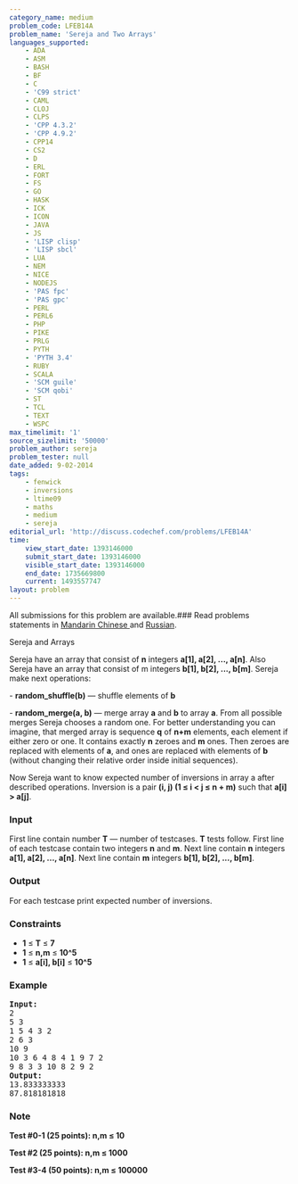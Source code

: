 ```yaml
---
category_name: medium
problem_code: LFEB14A
problem_name: 'Sereja and Two Arrays'
languages_supported:
    - ADA
    - ASM
    - BASH
    - BF
    - C
    - 'C99 strict'
    - CAML
    - CLOJ
    - CLPS
    - 'CPP 4.3.2'
    - 'CPP 4.9.2'
    - CPP14
    - CS2
    - D
    - ERL
    - FORT
    - FS
    - GO
    - HASK
    - ICK
    - ICON
    - JAVA
    - JS
    - 'LISP clisp'
    - 'LISP sbcl'
    - LUA
    - NEM
    - NICE
    - NODEJS
    - 'PAS fpc'
    - 'PAS gpc'
    - PERL
    - PERL6
    - PHP
    - PIKE
    - PRLG
    - PYTH
    - 'PYTH 3.4'
    - RUBY
    - SCALA
    - 'SCM guile'
    - 'SCM qobi'
    - ST
    - TCL
    - TEXT
    - WSPC
max_timelimit: '1'
source_sizelimit: '50000'
problem_author: sereja
problem_tester: null
date_added: 9-02-2014
tags:
    - fenwick
    - inversions
    - ltime09
    - maths
    - medium
    - sereja
editorial_url: 'http://discuss.codechef.com/problems/LFEB14A'
time:
    view_start_date: 1393146000
    submit_start_date: 1393146000
    visible_start_date: 1393146000
    end_date: 1735669800
    current: 1493557747
layout: problem
---
```

All submissions for this problem are available.###  Read problems statements in [Mandarin Chinese ](http://www.codechef.com/download/translated/LTIME09/mandarin/LFEB14A.pdf) and [Russian](http://www.codechef.com/download/translated/LTIME09/russian/LFEB14A.pdf).

Sereja and Arrays

Sereja have an array that consist of **n** integers **a\[1\], a\[2\], ..., a\[n\]**. Also Sereja have an array that consist of m integers **b\[1\], b\[2\], ..., b\[m\]**. Sereja make next operations:

\- **random\_shuffle(b)** — shuffle elements of **b**

\- **random\_merge(a, b)** — merge array **a** and **b** to array **a**. From all possible merges Sereja chooses a random one. For better understanding you can imagine, that merged array is sequence **q** of **n+m** elements, each element if either zero or one. It contains exactly **n** zeroes and **m** ones. Then zeroes are replaced with elements of **a**, and ones are replaced with elements of **b** (without changing their relative order inside initial sequences).

Now Sereja want to know expected number of inversions in array a after described operations. Inversion is a pair **(i, j) (1 ≤ i < j ≤ n + m)** such that **a\[i\] > a\[j\]**.

### Input

First line contain number **T** — number of testcases. **T** tests follow. First line of each testcase contain two integers **n** and **m**. Next line contain **n** integers **a\[1\], a\[2\], ..., a\[n\]**. Next line contain **m** integers **b\[1\], b\[2\], ..., b\[m\]**.

### Output

For each testcase print expected number of inversions.

### Constraints

- **1** ≤ **T** ≤ **7**
- **1** ≤ **n,m** ≤ **10^5**
- **1** ≤ **a\[i\], b\[i\]** ≤ **10^5**

### Example

<pre><b>Input:</b>
2
5 3
1 5 4 3 2
2 6 3
10 9
10 3 6 4 8 4 1 9 7 2
9 8 3 3 10 8 2 9 2
<b>Output:</b>
13.833333333
87.818181818
</pre>
### Note

**Test #0-1 (25 points): n,m ≤ 10**

**Test #2 (25 points): n,m ≤ 1000**

**Test #3-4 (50 points): n,m ≤ 100000**
